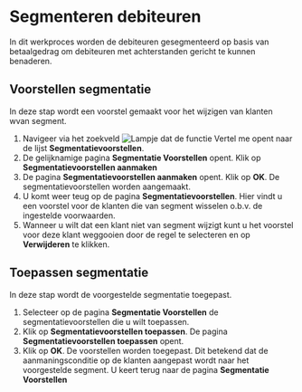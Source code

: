 # Segmenteren debiteuren

In dit werkproces worden de debiteuren gesegmenteerd op basis van betaalgedrag om debiteuren met achterstanden gericht te kunnen benaderen.

## Voorstellen segmentatie

In deze stap wordt een voorstel gemaakt voor het wijzigen van klanten wvan segment. 

1. Navigeer via het zoekveld ![Lampje dat de functie Vertel me opent](https://docs.microsoft.com/nl-NL/dynamics365/business-central/media/ui-search/search_small.png "Vertel me wat u wilt doen") naar de lijst **Segmentatievoorstellen**. 
2. De gelijknamige pagina **Segmentatie Voorstellen** opent. Klik op **Segmentatievoorstellen aanmaken**
3. De pagina **Segmentatievoorstellen aanmaken** opent. Klik op **OK**. De segmentatievoorstellen worden aangemaakt. 
4. U komt weer teug op de pagina **Segmentatievoorstellen**. Hier vindt u een voorstel voor de klanten die van segment wisselen o.b.v. de ingestelde voorwaarden. 
5. Wanneer u wilt dat een klant niet van segment wijzigt kunt u het voorstel voor deze klant weggooien door de regel te selecteren en op **Verwijderen** te klikken. 

## Toepassen segmentatie

In deze stap wordt de voorgestelde segmentatie toegepast. 

1. Selecteer op de pagina **Segmentatie Voorstellen** de segmentatievoorstellen die u wilt toepassen. 
2. Klik op **Segmentatievoorstellen toepassen**. De pagina **Segmentatievoorstellen toepassen** opent. 
3. Klik op **OK**. De voorstellen worden toegepast. Dit betekend dat de aanmaningsconditie op de klanten aangepast wordt naar het voorgestelde segment. U keert terug naar de pagina **Segmentatie Voorstellen**

<!--stackedit_data:
eyJoaXN0b3J5IjpbMTA2NTg5NTQxNyw4Mjk1OTE1MDVdfQ==
-->